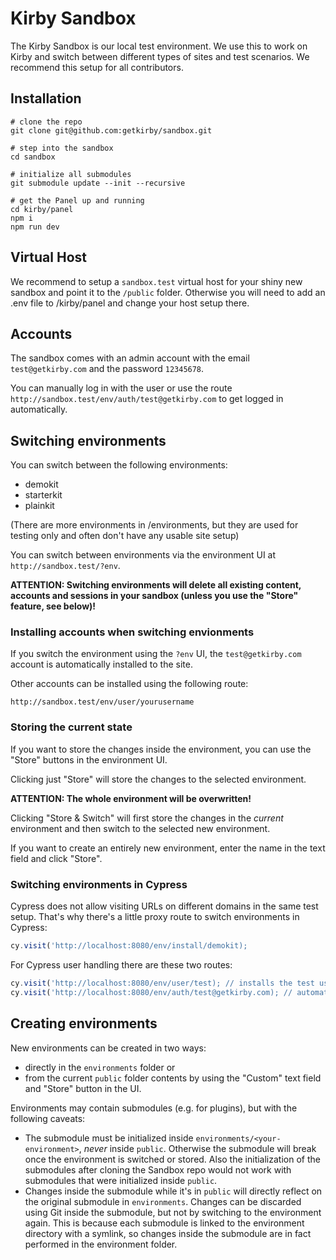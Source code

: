 # Kirby Sandbox

The Kirby Sandbox is our local test environment. We use this to work on Kirby and switch between different types of sites and test scenarios. We recommend this setup for all contributors.

## Installation

```console
# clone the repo
git clone git@github.com:getkirby/sandbox.git

# step into the sandbox
cd sandbox

# initialize all submodules
git submodule update --init --recursive

# get the Panel up and running
cd kirby/panel
npm i
npm run dev
```

## Virtual Host

We recommend to setup a `sandbox.test` virtual host for your shiny new sandbox and point it to the `/public` folder. Otherwise you will need to add an .env file to /kirby/panel and change your host setup there.

## Accounts

The sandbox comes with an admin account with the email `test@getkirby.com` and the password `12345678`.

You can manually log in with the user or use the route `http://sandbox.test/env/auth/test@getkirby.com` to get logged in automatically.

## Switching environments

You can switch between the following environments:

- demokit
- starterkit
- plainkit

(There are more environments in /environments, but they are used for testing only and often don't have any usable site setup)

You can switch between environments via the environment UI at `http://sandbox.test/?env`.

**ATTENTION: Switching environments will delete all existing content, accounts and sessions in your sandbox (unless you use the "Store" feature, see below)!**

### Installing accounts when switching envionments

If you switch the environment using the `?env` UI, the `test@getkirby.com` account is automatically installed to the site.

Other accounts can be installed using the following route:

```
http://sandbox.test/env/user/yourusername
```

### Storing the current state

If you want to store the changes inside the environment, you can use the "Store" buttons in the environment UI.

Clicking just "Store" will store the changes to the selected environment.

**ATTENTION: The whole environment will be overwritten!**

Clicking "Store & Switch" will first store the changes in the *current* environment and then switch to the selected new environment.

If you want to create an entirely new environment, enter the name in the text field and click "Store".

### Switching environments in Cypress

Cypress does not allow visiting URLs on different domains in the same test setup. That's why there's a little proxy route to switch environments in Cypress:

```js
cy.visit('http://localhost:8080/env/install/demokit);
```

For Cypress user handling there are these two routes:

```js
cy.visit('http://localhost:8080/env/user/test); // installs the test user
cy.visit('http://localhost:8080/env/auth/test@getkirby.com); // automatic login
```

## Creating environments

New environments can be created in two ways:

- directly in the `environments` folder or
- from the current `public` folder contents by using the "Custom" text field and "Store" button in the UI.

Environments may contain submodules (e.g. for plugins), but with the following caveats:

- The submodule must be initialized inside `environments/<your-environment>`, *never* inside `public`. Otherwise the submodule will break once the environment is switched or stored. Also the initialization of the submodules after cloning the Sandbox repo would not work with submodules that were initialized inside `public`.
- Changes inside the submodule while it's in `public` will directly reflect on the original submodule in `environments`. Changes can be discarded using Git inside the submodule, but not by switching to the environment again. This is because each submodule is linked to the environment directory with a symlink, so changes inside the submodule are in fact performed in the environment folder.
